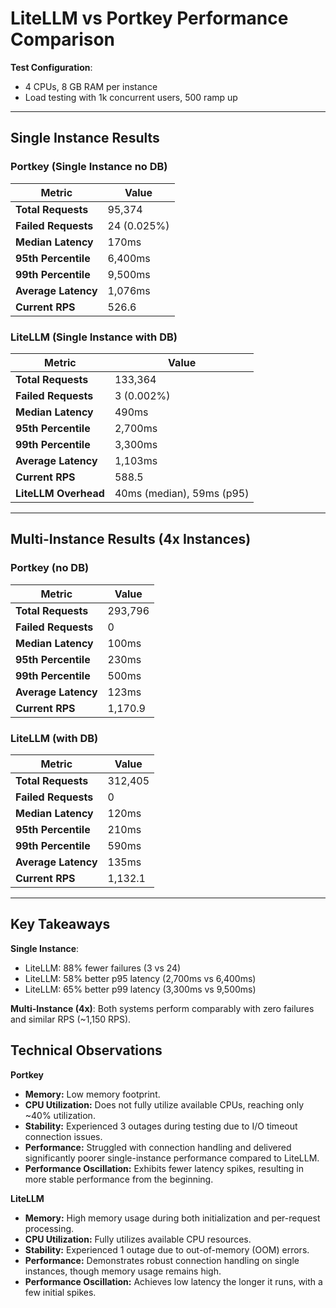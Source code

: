 # LiteLLM vs Portkey Performance Comparison

**Test Configuration**:

- 4 CPUs, 8 GB RAM per instance
- Load testing with 1k concurrent users, 500 ramp up

---

## Single Instance Results

### Portkey (Single Instance no DB)

| Metric              | Value       |
| ------------------- | ----------- |
| **Total Requests**  | 95,374      |
| **Failed Requests** | 24 (0.025%) |
| **Median Latency**  | 170ms       |
| **95th Percentile** | 6,400ms     |
| **99th Percentile** | 9,500ms     |
| **Average Latency** | 1,076ms     |
| **Current RPS**     | 526.6       |

### LiteLLM (Single Instance with DB)

| Metric               | Value                     |
| -------------------- | ------------------------- |
| **Total Requests**   | 133,364                   |
| **Failed Requests**  | 3 (0.002%)                |
| **Median Latency**   | 490ms                     |
| **95th Percentile**  | 2,700ms                   |
| **99th Percentile**  | 3,300ms                   |
| **Average Latency**  | 1,103ms                   |
| **Current RPS**      | 588.5                     |
| **LiteLLM Overhead** | 40ms (median), 59ms (p95) |

---

## Multi-Instance Results (4x Instances)

### Portkey (no DB)

| Metric              | Value   |
| ------------------- | ------- |
| **Total Requests**  | 293,796 |
| **Failed Requests** | 0       |
| **Median Latency**  | 100ms   |
| **95th Percentile** | 230ms   |
| **99th Percentile** | 500ms   |
| **Average Latency** | 123ms   |
| **Current RPS**     | 1,170.9 |

### LiteLLM (with DB)

| Metric              | Value   |
| ------------------- | ------- |
| **Total Requests**  | 312,405 |
| **Failed Requests** | 0       |
| **Median Latency**  | 120ms   |
| **95th Percentile** | 210ms   |
| **99th Percentile** | 590ms   |
| **Average Latency** | 135ms   |
| **Current RPS**     | 1,132.1 |

---

## Key Takeaways

**Single Instance**:

- LiteLLM: 88% fewer failures (3 vs 24)
- LiteLLM: 58% better p95 latency (2,700ms vs 6,400ms)
- LiteLLM: 65% better p99 latency (3,300ms vs 9,500ms)

**Multi-Instance (4x)**: Both systems perform comparably with zero failures and similar RPS (~1,150 RPS).

## Technical Observations

**Portkey**

* **Memory:** Low memory footprint.
* **CPU Utilization:** Does not fully utilize available CPUs, reaching only ~40% utilization.
* **Stability:** Experienced 3 outages during testing due to I/O timeout connection issues.
* **Performance:** Struggled with connection handling and delivered significantly poorer single-instance performance compared to LiteLLM.
* **Performance Oscillation:** Exhibits fewer latency spikes, resulting in more stable performance from the beginning.

**LiteLLM**

* **Memory:** High memory usage during both initialization and per-request processing.
* **CPU Utilization:** Fully utilizes available CPU resources.
* **Stability:** Experienced 1 outage due to out-of-memory (OOM) errors.
* **Performance:** Demonstrates robust connection handling on single instances, though memory usage remains high.
* **Performance Oscillation:** Achieves low latency the longer it runs, with a few initial spikes.